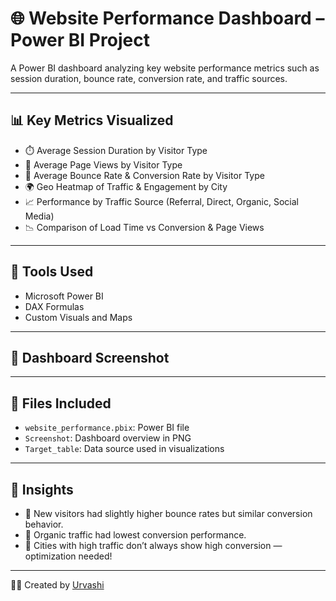 # 🌐 Website Performance Dashboard – Power BI Project

A Power BI dashboard analyzing key website performance metrics such as session duration, bounce rate, conversion rate, and traffic sources.

---

## 📊 Key Metrics Visualized

- ⏱️ Average Session Duration by Visitor Type
- 📄 Average Page Views by Visitor Type
- 🔁 Average Bounce Rate & Conversion Rate by Visitor Type
- 🌍 Geo Heatmap of Traffic & Engagement by City
- 📈 Performance by Traffic Source (Referral, Direct, Organic, Social Media)
- 📉 Comparison of Load Time vs Conversion & Page Views

---

## 📌 Tools Used

- Microsoft Power BI  
- DAX Formulas  
- Custom Visuals and Maps

---

## 📸 Dashboard Screenshot




---

## 📁 Files Included

- `website_performance.pbix`: Power BI file
- `Screenshot`: Dashboard overview in PNG
- `Target_table`: Data source used in visualizations

---

## 🧠 Insights

- 🔺 New visitors had slightly higher bounce rates but similar conversion behavior.
- 🔻 Organic traffic had lowest conversion performance.
- 🌆 Cities with high traffic don’t always show high conversion — optimization needed!

---

👩‍💻 Created by [Urvashi](https://github.com/urvi-code)

